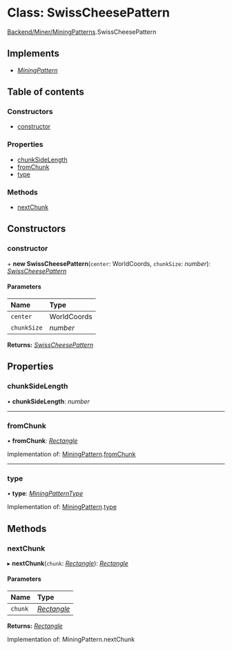 # Class: SwissCheesePattern

[Backend/Miner/MiningPatterns](../modules/backend_miner_miningpatterns.md).SwissCheesePattern

## Implements

- [_MiningPattern_](../interfaces/backend_miner_miningpatterns.miningpattern.md)

## Table of contents

### Constructors

- [constructor](backend_miner_miningpatterns.swisscheesepattern.md#constructor)

### Properties

- [chunkSideLength](backend_miner_miningpatterns.swisscheesepattern.md#chunksidelength)
- [fromChunk](backend_miner_miningpatterns.swisscheesepattern.md#fromchunk)
- [type](backend_miner_miningpatterns.swisscheesepattern.md#type)

### Methods

- [nextChunk](backend_miner_miningpatterns.swisscheesepattern.md#nextchunk)

## Constructors

### constructor

\+ **new SwissCheesePattern**(`center`: WorldCoords, `chunkSize`: _number_): [_SwissCheesePattern_](backend_miner_miningpatterns.swisscheesepattern.md)

#### Parameters

| Name        | Type        |
| :---------- | :---------- |
| `center`    | WorldCoords |
| `chunkSize` | _number_    |

**Returns:** [_SwissCheesePattern_](backend_miner_miningpatterns.swisscheesepattern.md)

## Properties

### chunkSideLength

• **chunkSideLength**: _number_

---

### fromChunk

• **fromChunk**: [_Rectangle_](../interfaces/_types_global_globaltypes.rectangle.md)

Implementation of: [MiningPattern](../interfaces/backend_miner_miningpatterns.miningpattern.md).[fromChunk](../interfaces/backend_miner_miningpatterns.miningpattern.md#fromchunk)

---

### type

• **type**: [_MiningPatternType_](../enums/backend_miner_miningpatterns.miningpatterntype.md)

Implementation of: [MiningPattern](../interfaces/backend_miner_miningpatterns.miningpattern.md).[type](../interfaces/backend_miner_miningpatterns.miningpattern.md#type)

## Methods

### nextChunk

▸ **nextChunk**(`chunk`: [_Rectangle_](../interfaces/_types_global_globaltypes.rectangle.md)): [_Rectangle_](../interfaces/_types_global_globaltypes.rectangle.md)

#### Parameters

| Name    | Type                                                                |
| :------ | :------------------------------------------------------------------ |
| `chunk` | [_Rectangle_](../interfaces/_types_global_globaltypes.rectangle.md) |

**Returns:** [_Rectangle_](../interfaces/_types_global_globaltypes.rectangle.md)

Implementation of: MiningPattern.nextChunk
